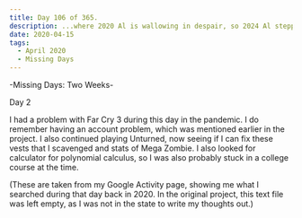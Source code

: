 ```yaml
---
title: Day 106 of 365.
description: ...where 2020 Al is wallowing in despair, so 2024 Al stepped in to explain what happened in the two-week long Missing Days series.
date: 2020-04-15
tags:
  - April 2020
  - Missing Days
---
```


-Missing Days: Two Weeks-

Day 2

I had a problem with Far Cry 3 during this day in the pandemic. I do remember having an account problem, which was mentioned earlier in the project. I also continued playing Unturned, now seeing if I can fix these vests that I scavenged and stats of Mega Zombie. I also looked for calculator for polynomial calculus, so I was also probably stuck in a college course at the time.

(These are taken from my Google Activity page, showing me what I searched during that day back in 2020. In the original project, this text file was left empty, as I was not in the state to write my thoughts out.)
